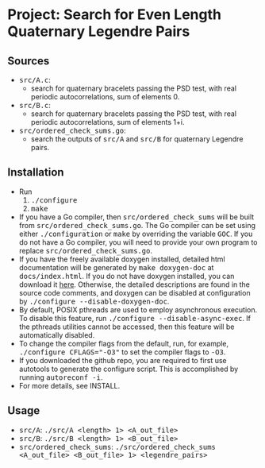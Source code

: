 # Project: Search for Even Length Quaternary Legendre Pairs

## Sources

- <tt>src/A.c</tt>:
	- search for quaternary bracelets passing the PSD test, with real periodic
	 autocorrelations, sum of elements 0.
- <tt>src/B.c</tt>:
	- search for quaternary bracelets passing the PSD test, with real periodic
   autocorrelations, sum of elements 1+i.
- <tt>src/ordered_check_sums.go</tt>:
	- search the outputs of <tt>src/A</tt> and <tt>src/B</tt> for quaternary 
      Legendre pairs.

## Installation

- Run
	1. <tt>./configure</tt>
	2. <tt>make</tt>
- If you have a Go compiler, then <tt>src/ordered_check_sums</tt> will be built
  from <tt>src/ordered_check_sums.go</tt>. The Go compiler can be set using either
  <tt>./configuration</tt> or <tt>make</tt> by overriding the variable 
  <tt>GOC</tt>. If you do not have a Go compiler, you will need to provide your 
  own program to replace <tt>src/ordered_check_sums.go</tt>.
- If you have the freely available doxygen installed, detailed html
  documentation will be generated by <tt>make doxygen-doc</tt> at 
  <tt>docs/index.html</tt>. If you do not have doxygen installed, you can download 
  it [here](https://www.doxygen.nl/). Otherwise, the detailed descriptions are 
  found in the source code comments, and doxygen can be disabled at configuration 
  by <tt>./configure --disable-doxygen-doc</tt>.
- By default, POSIX pthreads are used to employ asynchronous execution. To disable 
  this feature, run <tt>./configure --disable-async-exec</tt>. If the pthreads 
  utilities cannot be accessed, then this feature will be automatically disabled.
- To change the compiler flags from the default, run, for example,
  <tt>./configure CFLAGS="-O3"</tt> to set the compiler flags to <tt>-O3</tt>.
- If you downloaded the github repo, you are required to first use autotools
  to generate the configure script. This is accomplished by running
  <tt>autoreconf -i</tt>.
- For more details, see INSTALL.

## Usage

- <tt>src/A</tt>:
    <tt>./src/A \<length\> 1\> \<A_out_file\></tt>
- <tt>src/B</tt>: 
    <tt>./src/B \<length\> 1\> \<B_out_file\></tt>
- <tt>src/ordered_check_sums</tt>: 
    <tt>./src/ordered_check_sums \<A_out_file\> \<B_out_file\> 1\> 
    \<legendre_pairs\></tt>

